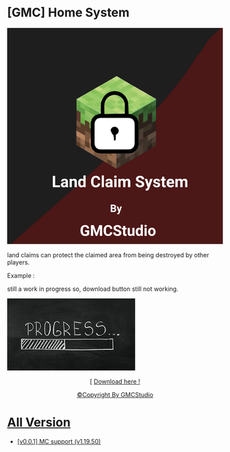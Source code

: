 # [GMC] Home System

![](pack_icon.png?raw=true)

land claims can protect the claimed area from being destroyed by other players.

Example :
<p>still a work in progress so, download button still not working.</p>

![](thumbnail.png?raw=true)

<p align="center">[ <a href="">Download here !</p>
<p align="center">©Copyright By GMCStudio</p>

# All Version
- <a href="">[v0.0.1] MC support (v1.19.50)</a>
